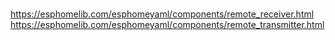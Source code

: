 #
https://esphomelib.com/esphomeyaml/components/remote_receiver.html
https://esphomelib.com/esphomeyaml/components/remote_transmitter.html
